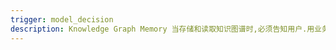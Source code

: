 ```yaml
---
trigger: model_decision
description: Knowledge Graph Memory 当存储和读取知识图谱时,必须告知用户.用业务术语创建实体，明确关系类型,每次操作记录时间/来源/内容,关键模块添加KG更新钩子
---
```



